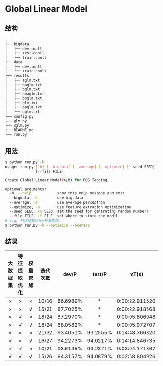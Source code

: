 # Global Linear Model

## 结构

```sh
.
├── bigdata
│   ├── dev.conll
│   ├── test.conll
│   └── train.conll
├── data
│   ├── dev.conll
│   └── train.conll
├── results
│   ├── aglm.txt
│   ├── baglm.txt
│   ├── bglm.txt
│   ├── boaglm.txt
│   ├── boglm.txt
│   ├── glm.txt
│   ├── oaglm.txt
│   └── oglm.txt
├── config.py
├── glm.py
├── oglm.py
├── README.md
└── run.py
```

## 用法

```sh
$ python run.py -h
usage: run.py [-h] [--bigdata] [--average] [--optimize] [--seed SEED]
              [--file FILE]

Create Global Linear Model(GLM) for POS Tagging.

optional arguments:
  -h, --help            show this help message and exit
  --bigdata, -b         use big data
  --average, -a         use average perceptron
  --optimize, -o        use feature extracion optimization
  --seed SEED, -s SEED  set the seed for generating random numbers
  --file FILE, -f FILE  set where to store the model
# e.g. 特征提取优化+权重累加
$ python run.py -b --optimize --average
```

## 结果

| 大数据集 | 特征提取优化 | 权重累加 | 迭代次数 |  dev/P   |  test/P  |     mT(s)      |
| :------: | :----------: | :------: | :------: | :------: | :------: | :------------: |
|    ×     |      ×       |    ×     |  10/16   | 86.6989% |    *     | 0:00:22.911520 |
|    ×     |      ×       |    √     |  15/21   | 87.7025% |    *     | 0:00:22.918568 |
|    ×     |      √       |    ×     |  18/24   | 87.2970% |    *     | 0:00:05.806948 |
|    ×     |      √       |    √     |  18/24   | 88.0582% |    *     | 0:00:05.972707 |
|    √     |      ×       |    ×     |  21/32   | 93.4051% | 93.2555% | 0:14:48.366320 |
|    √     |      ×       |    √     |  16/27   | 94.2273% | 94.0217% | 0:14:14.846735 |
|    √     |      √       |    ×     |  10/21   | 93.6135% | 93.2371% | 0:03:04.171367 |
|    √     |      √       |    √     |  15/26   | 94.3157% | 94.0879% | 0:02:58.804926 |